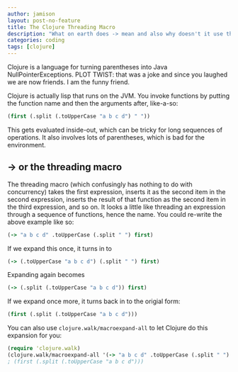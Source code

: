 ```yaml
---
author: jamison
layout: post-no-feature
title: The Clojure Threading Macro
description: "What on earth does -> mean and also why doesn't it use threads"
categories: coding
tags: [clojure]
---
```


Clojure is a language for turning parentheses into Java NullPointerExceptions.
PLOT TWIST: that was a joke and since you laughed we are now friends. I am
the funny friend.

Clojure is actually lisp that runs on the JVM. You invoke functions by putting
the function name and then the arguments after, like-a-so:

```clojure
(first (.split (.toUpperCase "a b c d") " "))
```

This gets evaluated inside-out, which can be tricky for long sequences of
operations. It also involves lots of parentheses, which is bad for the
environment.

## -> or the threading macro


The threading macro (which confusingly has nothing to do with concurrency) takes
the first expression, inserts it as the second item in the second expression,
inserts the result of that function as the second item in the third expression,
and so on. It looks a little like threading an expression through a sequence of
functions, hence the name. You could re-write the above example like so:

```clojure
(-> "a b c d" .toUpperCase (.split " ") first)
```

If we expand this once, it turns in to

```clojure
(-> (.toUpperCase "a b c d") (.split " ") first)
```

Expanding again becomes

```clojure
(-> (.split (.toUpperCase "a b c d")) first)
```

If we expand once more, it turns back in to the origial form:

```clojure
(first (.split (.toUpperCase "a b c d")))
```

You can also use `clojure.walk/macroexpand-all` to let Clojure do this
expansion for you:

```clojure
(require 'clojure.walk)
(clojure.walk/macroexpand-all '(-> "a b c d" .toUpperCase (.split " ") first))
; (first (.split (.toUpperCase "a b c d")))
```
